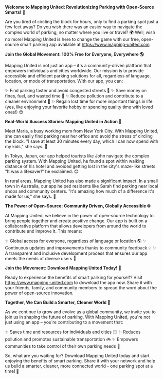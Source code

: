 **Welcome to Mapping United: Revolutionizing Parking with Open-Source Smarts! 🚀**

Are you tired of circling the block for hours, only to find a parking spot just a few feet away? Do you wish there was an easier way to navigate the complex world of parking, no matter where you live or travel? 🌍 Well, wish no more! Mapping United is here to change the game with our free, open-source smart parking app available at https://www.mapping-united.com.

**Join the Global Movement: 100% Free for Everyone, Everywhere 🌎**

Mapping United is not just an app – it's a community-driven platform that empowers individuals and cities worldwide. Our mission is to provide accessible and efficient parking solutions for all, regardless of language, location, or mode of transportation. With our app, you can:

✨ Find parking faster and avoid congested streets 🚗
✨ Save money on fines, fuel, and wasted time 💸
✨ Reduce pollution and contribute to a cleaner environment 🌟
✨ Regain lost time for more important things in life (yes, like enjoying your favorite hobby or spending quality time with loved ones!) 😊

**Real-World Success Stories: Mapping United in Action 🚀**

Meet Maria, a busy working mom from New York City. With Mapping United, she can easily find parking near her office and avoid the stress of circling the block. "I save at least 30 minutes every day, which I can now spend with my kids," she says. 🌟

In Tokyo, Japan, our app helped tourists like John navigate the complex parking system. With Mapping United, he found a spot within walking distance of his hotel and avoided getting lost in the city's maze-like streets. "It was a lifesaver!" he exclaimed. 😊

In rural areas, Mapping United has also made a significant impact. In a small town in Australia, our app helped residents like Sarah find parking near local shops and community centers. "It's amazing how much of a difference it's made for us," she says. 🌈

**The Power of Open-Source: Community Driven, Globally Accessible 🌐**

At Mapping United, we believe in the power of open-source technology to bring people together and create positive change. Our app is built on a collaborative platform that allows developers from around the world to contribute and improve it. This means:

✨ Global access for everyone, regardless of language or location 🌎
✨ Continuous updates and improvements thanks to community feedback 💡
✨ A transparent and inclusive development process that ensures our app meets the needs of diverse users 🌈

**Join the Movement: Download Mapping United Today! 📲**

Ready to experience the benefits of smart parking for yourself? Visit https://www.mapping-united.com to download the app now. Share it with your friends, family, and community members to spread the word about the power of open-source innovation.

**Together, We Can Build a Smarter, Cleaner World 💚**

As we continue to grow and evolve as a global community, we invite you to join us in shaping the future of parking. With Mapping United, you're not just using an app – you're contributing to a movement that:

✨ Saves time and resources for individuals and cities 🕒
✨ Reduces pollution and promotes sustainable transportation 🚲
✨ Empowers communities to take control of their own parking needs 👥

So, what are you waiting for? Download Mapping United today and start enjoying the benefits of smart parking. Share it with your network and help us build a smarter, cleaner, more connected world – one parking spot at a time! 🌟